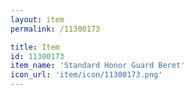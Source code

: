 ```yaml
---
layout: item
permalink: /11300173

title: Item
id: 11300173
item_name: 'Standard Honor Guard Beret'
icon_url: 'item/icon/11300173.png'
---
```


